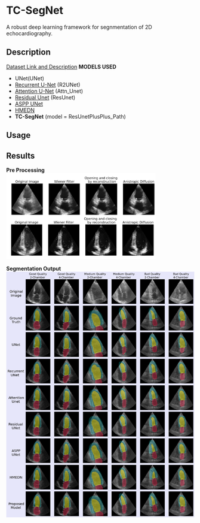 # TC-SegNet
A robust deep learning framework for segnmentation of 2D echocardiography.

## Description

[Dataset Link and Description](https://www.creatis.insa-lyon.fr/Challenge/camus/databases.html)
**MODELS USED**
- UNet(UNet)
- [Recurrent U-Net](https://doi.org/10.1109/ICCV.2019.00223) (R2UNet)
- [Attention U-Net](https://arxiv.org/abs/1804.03999) (Attn_Unet)
- [Residual Unet](https://doi.org/10.1109/LGRS.2018.2802944) (ResUnet)
- [ASPP UNet](https://www.sciencedirect.com/science/article/abs/pii/S0925231220303374?via%3Dihub)
- [HMEDN](https://doi.org/10.1109/TIP.2019.2919937)
- **TC-SegNet** (model = ResUnetPlusPlus_Path)

## Usage


## Results
**Pre Processing**<br>
<img src="imgs/preprocess.png" alt="drawing" width="400"/><br>


**Segmentation Output**<br>
<img src="imgs/final_overlay.png" alt="drawing" width="600"/><br>
